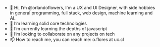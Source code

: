 - 👋 Hi, I’m @orlandoflowers, I'm a UX and UI Designer, with side hobbies in general programming, full stack, web design, machine learning and AI.
- 👀 I’m learning solid core technologies
- 🌱 I’m currently learning the depths of javascript
- 💞️ I’m looking to collaborate on any projects on tech
- 📫 How to reach me, you can reach me: o.flores at uc.cl

<!---
orlandoflowers/orlandoflowers is a ✨ special ✨ repository because its `README.md` (this file) appears on your GitHub profile.
You can click the Preview link to take a look at your changes.
--->

